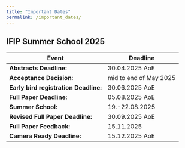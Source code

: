 ```yaml
---
title: "Important Dates"
permalink: /important_dates/
---
```


## IFIP Summer School 2025

| Event | Deadline |
| -- | -- |
| **Abstracts Deadline:** | 30.04.2025 AoE |
| **Acceptance Decision:** | mid to end of May 2025 |
| **Early bird registration Deadline:** | 30.06.2025 AoE |
| **Full Paper Deadline:** | 05.08.2025 AoE |
| **Summer School:** | 19.-22.08.2025 |
| **Revised Full Paper Deadline:** | 30.09.2025 AoE |
| **Full Paper Feedback:** | 15.11.2025 |
| **Camera Ready Deadline:** | 15.12.2025 AoE |



